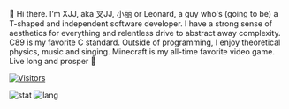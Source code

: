 👋 Hi there. I’m XJJ, aka 叉JJ, 小丽 or Leonard, a guy who's (going to be) a T-shaped and independent software developer. I have a strong sense of aesthetics for everything and relentless drive to abstract away complexity. C89 is my favorite C standard. Outside of programming, I enjoy theoretical physics, music and singing. Minecraft is my all-time favorite video game. Live long and prosper 🖖 

[![Visitors](https://api.visitorbadge.io/api/visitors?path=https%3A%2F%2Fgithub.com%2Fmivinci%2Fmivinci&label=visitors&countColor=%23263759&style=flat-square)](https://visitorbadge.io/status?path=https%3A%2F%2Fgithub.com%2Fmivinci%2Fmivinci)

![stat](https://github-readme-stats.vercel.app/api?username=Mivinci&show_icons=true&theme=github_dark&hide_title=true&hide_rank=true)
![lang](https://github-readme-stats.vercel.app/api/top-langs/?username=Mivinci&layout=compact&langs_count=6&hide=css,scss,html&theme=github_dark)


